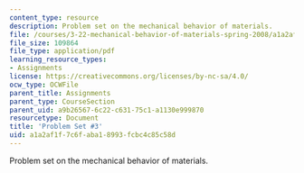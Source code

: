 ```yaml
---
content_type: resource
description: Problem set on the mechanical behavior of materials.
file: /courses/3-22-mechanical-behavior-of-materials-spring-2008/a1a2af1f7c6faba18993fcbc4c85c58d_ps3.pdf
file_size: 109864
file_type: application/pdf
learning_resource_types:
- Assignments
license: https://creativecommons.org/licenses/by-nc-sa/4.0/
ocw_type: OCWFile
parent_title: Assignments
parent_type: CourseSection
parent_uid: a9b26567-6c22-c631-75c1-a1130e999870
resourcetype: Document
title: 'Problem Set #3'
uid: a1a2af1f-7c6f-aba1-8993-fcbc4c85c58d
---
```

Problem set on the mechanical behavior of materials.